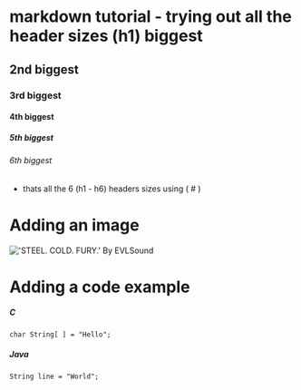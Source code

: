 # markdown tutorial - trying out all the header sizes (h1) biggest
## 2nd biggest
### 3rd biggest
#### 4th biggest
##### 5th biggest
###### 6th biggest

- thats all the 6 (h1 - h6) headers sizes using ( # )

# Adding an image
!['STEEL. COLD. FURY.' By EVLSound](https://images-wixmp-ed30a86b8c4ca887773594c2.wixmp.com/f/83c3ac45-0de3-4f59-8dfe-a2379b3a3400/djx3x39-32a82d77-cd76-463e-8dbf-e3e4191bbe52.png/v1/fill/w_1280,h_733,q_80,strp/_steel___cold___fury___by_evlsound_djx3x39-fullview.jpg?token=eyJ0eXAiOiJKV1QiLCJhbGciOiJIUzI1NiJ9.eyJzdWIiOiJ1cm46YXBwOjdlMGQxODg5ODIyNjQzNzNhNWYwZDQxNWVhMGQyNmUwIiwiaXNzIjoidXJuOmFwcDo3ZTBkMTg4OTgyMjY0MzczYTVmMGQ0MTVlYTBkMjZlMCIsIm9iaiI6W1t7ImhlaWdodCI6Ijw9NzMzIiwicGF0aCI6IlwvZlwvODNjM2FjNDUtMGRlMy00ZjU5LThkZmUtYTIzNzliM2EzNDAwXC9kangzeDM5LTMyYTgyZDc3LWNkNzYtNDYzZS04ZGJmLWUzZTQxOTFiYmU1Mi5wbmciLCJ3aWR0aCI6Ijw9MTI4MCJ9XV0sImF1ZCI6WyJ1cm46c2VydmljZTppbWFnZS5vcGVyYXRpb25zIl19.DKgM_igRGh7-9J7hqj8i-a1zetlsD51AitbQyGP8d6Q)

# Adding a code example

##### C
```
char String[ ] = "Hello";
```
##### Java
```
String line = "World";
```
